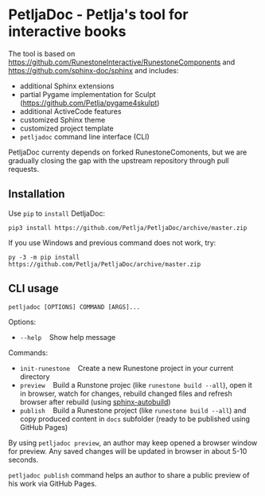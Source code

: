 # PetljaDoc - Petlja's tool for interactive books

The tool is based on https://github.com/RunestoneInteractive/RunestoneComponents and https://github.com/sphinx-doc/sphinx and includes:

- additional Sphinx extensions 
- partial Pygame implementation for Sculpt (https://github.com/Petlja/pygame4skulpt)
- additional ActiveCode features
- customized Sphinx theme 
- customized project template 
- ``petljadoc`` command line interface (CLI)

PetljaDoc currenty depends on forked RunestoneComonents, but we are gradually closing the gap with the upstream repository through pull requests.

## Installation

Use `pip` to `install` DetljaDoc:

`pip3 install https://github.com/Petlja/PetljaDoc/archive/master.zip`

If you use Windows and previous command does not work, try:

`py -3 -m pip install https://github.com/Petlja/PetljaDoc/archive/master.zip`

## CLI usage

`petljadoc [OPTIONS] COMMAND [ARGS]...`

Options:
  - `--help`&nbsp;&nbsp;&nbsp;&nbsp;Show help message 

Commands:
  - `init-runestone`&nbsp;&nbsp;&nbsp;&nbsp;Create a new Runestone project in your current directory
  - `preview`&nbsp;&nbsp;&nbsp;&nbsp;Build a Runstone projec (like `runestone build --all`), open it in browser, watch for changes, rebuild changed files and refresh browser after rebuild (using [sphinx-autobuild](https://github.com/GaretJax/sphinx-autobuild))
  - `publish`&nbsp;&nbsp;&nbsp;&nbsp;Build a Runestone project (like `runestone build --all`) and copy produced content in `docs` subfolder (ready to be published using GitHub Pages)

By using `petljadoc preview`, an author may keep opened a browser window for preview. Any saved changes will be updated in browser in about 5-10 seconds.

`petljadoc publish` command helps an author to share a public preview of his work via GitHub Pages.



